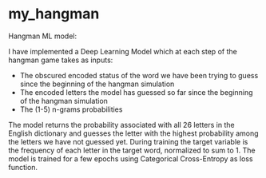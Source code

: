 # my_hangman
Hangman ML model:

I have implemented a Deep Learning Model which at each step of the hangman game takes as inputs:

- The obscured encoded status of the word we have been trying to guess since the beginning of the hangman simulation
- The encoded letters the model has guessed so far since the beginning of the hangman simulation
- The (1-5) n-grams probabilities
  
The model returns the probability associated with all 26 letters in the English dictionary and guesses the letter with the highest probability among the letters we have not guessed yet.
During training the target variable is the frequency of each letter in the target word, normalized to sum to 1.
The model is trained for a few epochs using Categorical Cross-Entropy as loss function.
